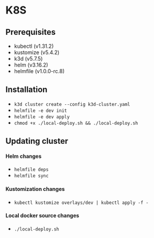 # K8S

## Prerequisites

- kubectl (v1.31.2)
- kustomize (v5.4.2)
- k3d (v5.7.5)
- helm (v3.16.2)
- helmfile (v1.0.0-rc.8)

## Installation

- `k3d cluster create --config k3d-cluster.yaml`
- `helmfile -e dev init`
- `helmfile -e dev apply`
- `chmod +x ./local-deploy.sh && ./local-deploy.sh`

## Updating cluster

#### Helm changes

- `helmfile deps`
- `helmfile sync`

#### Kustomization changes

- `kubectl kustomize overlays/dev | kubectl apply -f -`

#### Local docker source changes

- `./local-deploy.sh`
